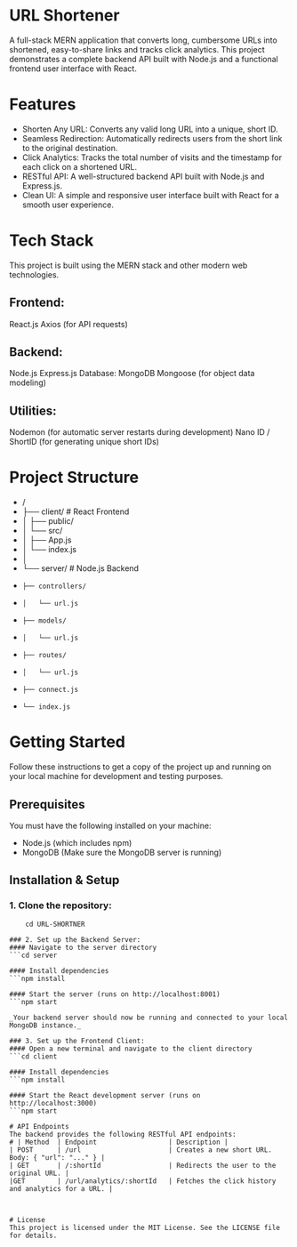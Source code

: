 # URL Shortener
A full-stack MERN application that converts long, cumbersome URLs into shortened, easy-to-share links and tracks click analytics. This project demonstrates a complete backend API built with Node.js and a functional frontend user interface with React.

# Features
- Shorten Any URL: Converts any valid long URL into a unique, short ID.
- Seamless Redirection: Automatically redirects users from the short link to the original destination.
- Click Analytics: Tracks the total number of visits and the timestamp for each click on a shortened URL.
- RESTful API: A well-structured backend API built with Node.js and Express.js.
- Clean UI: A simple and responsive user interface built with React for a smooth user experience.


# Tech Stack
This project is built using the MERN stack and other modern web technologies.

## Frontend:
React.js
Axios (for API requests)

## Backend:
Node.js
Express.js
Database:
MongoDB
Mongoose (for object data modeling)

## Utilities:
Nodemon (for automatic server restarts during development)
Nano ID / ShortID (for generating unique short IDs)


# Project Structure
- /
- ├── client/         # React Frontend
- │   ├── public/
- │   └── src/
- │       ├── App.js
- │       └── index.js
- │
- └── server/         # Node.js Backend
-     ├── controllers/
-     │   └── url.js
-     ├── models/
-     │   └── url.js
-     ├── routes/
-     │   └── url.js
-     ├── connect.js
-     └── index.js


# Getting Started
Follow these instructions to get a copy of the project up and running on your local machine for development and testing purposes.

## Prerequisites
You must have the following installed on your machine:
- Node.js (which includes npm)
- MongoDB (Make sure the MongoDB server is running)

## Installation & Setup
### 1. Clone the repository:
```git clone https://github.com/kirtishrestha/URL-SHORTNER.git
    cd URL-SHORTNER

### 2. Set up the Backend Server:
#### Navigate to the server directory
```cd server

#### Install dependencies
```npm install

#### Start the server (runs on http://localhost:8001)
```npm start

_Your backend server should now be running and connected to your local MongoDB instance._

### 3. Set up the Frontend Client:
#### Open a new terminal and navigate to the client directory
```cd client

#### Install dependencies
```npm install

#### Start the React development server (runs on http://localhost:3000)
```npm start

# API Endpoints
The backend provides the following RESTful API endpoints:
# | Method	| Endpoint	                | Description |
| POST      | /url	                    | Creates a new short URL. Body: { "url": "..." } |
| GET	    | /:shortId	                | Redirects the user to the original URL. |
|GET     	| /url/analytics/:shortId	| Fetches the click history and analytics for a URL. |



# License
This project is licensed under the MIT License. See the LICENSE file for details.
